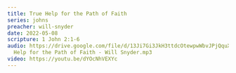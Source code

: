 ```yaml
---
title: True Help for the Path of Faith
series: johns
preacher: will-snyder
date: 2022-05-08
scripture: 1 John 2:1-6
audio: https://drive.google.com/file/d/13Ji7Gi3JkH3ttdcOtewpwWbvJPjQquXH/view
  Help for the Path of Faith - Will Snyder.mp3
video: https://youtu.be/dYOcNhVEXYc
---
```

